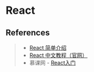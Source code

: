 # React

## References
> - [React 简单介绍](http://www.jianshu.com/p/ae482813b791)
> - [React 中文教程（官网）](https://doc.react-china.org/docs/hello-world.html)
> - 慕课网 - [React入门](http://www.imooc.com/learn/504)
